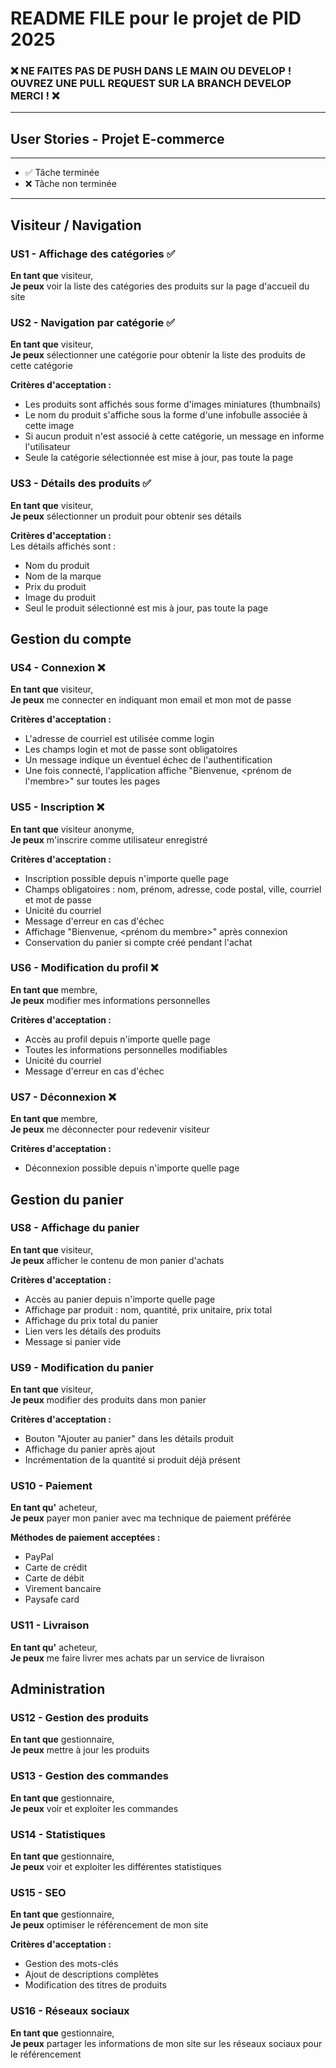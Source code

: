 # README FILE pour le projet de PID 2025

### ❌ NE FAITES PAS DE PUSH DANS LE MAIN OU DEVELOP ! OUVREZ UNE PULL REQUEST SUR LA BRANCH DEVELOP MERCI ! ❌ 
---
## User Stories - Projet E-commerce
---
- ✅ Tâche terminée
- ❌ Tâche non terminée
---  
## Visiteur / Navigation 

### US1 - Affichage des catégories ✅
**En tant que** visiteur,  
**Je peux** voir la liste des catégories des produits sur la page d'accueil du site

### US2 - Navigation par catégorie ✅ 
**En tant que** visiteur,  
**Je peux** sélectionner une catégorie pour obtenir la liste des produits de cette catégorie

**Critères d'acceptation :**
- Les produits sont affichés sous forme d'images miniatures (thumbnails)
- Le nom du produit s'affiche sous la forme d'une infobulle associée à cette image
- Si aucun produit n'est associé à cette catégorie, un message en informe l'utilisateur
- Seule la catégorie sélectionnée est mise à jour, pas toute la page

### US3 - Détails des produits ✅
**En tant que** visiteur,  
**Je peux** sélectionner un produit pour obtenir ses détails

**Critères d'acceptation :**  
Les détails affichés sont :
- Nom du produit
- Nom de la marque
- Prix du produit
- Image du produit
- Seul le produit sélectionné est mis à jour, pas toute la page

## Gestion du compte

### US4 - Connexion ❌ 
**En tant que** visiteur,  
**Je peux** me connecter en indiquant mon email et mon mot de passe

**Critères d'acceptation :**
- L'adresse de courriel est utilisée comme login
- Les champs login et mot de passe sont obligatoires
- Un message indique un éventuel échec de l'authentification
- Une fois connecté, l'application affiche "Bienvenue, <prénom de l'membre>" sur toutes les pages

### US5 - Inscription ❌ 
**En tant que** visiteur anonyme,  
**Je peux** m'inscrire comme utilisateur enregistré

**Critères d'acceptation :**
- Inscription possible depuis n'importe quelle page
- Champs obligatoires : nom, prénom, adresse, code postal, ville, courriel et mot de passe
- Unicité du courriel
- Message d'erreur en cas d'échec
- Affichage "Bienvenue, <prénom du membre>" après connexion
- Conservation du panier si compte créé pendant l'achat

### US6 - Modification du profil ❌ 
**En tant que** membre,  
**Je peux** modifier mes informations personnelles

**Critères d'acceptation :**
- Accès au profil depuis n'importe quelle page
- Toutes les informations personnelles modifiables
- Unicité du courriel
- Message d'erreur en cas d'échec

### US7 - Déconnexion ❌ 
**En tant que** membre,  
**Je peux** me déconnecter pour redevenir visiteur

**Critères d'acceptation :**
- Déconnexion possible depuis n'importe quelle page

## Gestion du panier
### US8 - Affichage du panier
**En tant que** visiteur,  
**Je peux** afficher le contenu de mon panier d'achats

**Critères d'acceptation :**
- Accès au panier depuis n'importe quelle page
- Affichage par produit : nom, quantité, prix unitaire, prix total
- Affichage du prix total du panier
- Lien vers les détails des produits
- Message si panier vide

### US9 - Modification du panier
**En tant que** visiteur,  
**Je peux** modifier des produits dans mon panier

**Critères d'acceptation :**
- Bouton "Ajouter au panier" dans les détails produit
- Affichage du panier après ajout
- Incrémentation de la quantité si produit déjà présent

### US10 - Paiement
**En tant qu'** acheteur,  
**Je peux** payer mon panier avec ma technique de paiement préférée

**Méthodes de paiement acceptées :**
- PayPal
- Carte de crédit
- Carte de débit
- Virement bancaire
- Paysafe card

### US11 - Livraison
**En tant qu'** acheteur,  
**Je peux** me faire livrer mes achats par un service de livraison

## Administration
### US12 - Gestion des produits
**En tant que** gestionnaire,  
**Je peux** mettre à jour les produits

### US13 - Gestion des commandes
**En tant que** gestionnaire,  
**Je peux** voir et exploiter les commandes

### US14 - Statistiques
**En tant que** gestionnaire,  
**Je peux** voir et exploiter les différentes statistiques

### US15 - SEO
**En tant que** gestionnaire,  
**Je peux** optimiser le référencement de mon site

**Critères d'acceptation :**
- Gestion des mots-clés
- Ajout de descriptions complètes
- Modification des titres de produits

### US16 - Réseaux sociaux
**En tant que** gestionnaire,  
**Je peux** partager les informations de mon site sur les réseaux sociaux pour le référencement